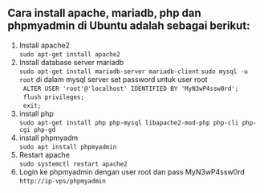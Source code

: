 ## Cara install apache, mariadb, php dan phpmyadmin di Ubuntu adalah sebagai berikut:

1. Install apache2 \
   ` sudo apt-get install apache2 `
2. Install database server mariadb \
   ` sudo apt-get install mariadb-server mariadb-client `
   ` sudo mysql -u root `
   di dalam mysql server set password untuk user root \
   ` ALTER USER 'root'@'localhost' IDENTIFIED BY 'MyN3wP4ssw0rd';` \
   ` flush privileges;` \
   `  exit; `
3. install php \
   ` sudo apt-get install php php-mysql libapache2-mod-php php-cli php-cgi php-gd `
4. install phpmyadm \
   ` sudo apt install phpmyadmin `
5. Restart apache \
   ` sudo systemctl restart apache2 `
6. Login ke phpmyadmin dengan user root dan pass MyN3wP4ssw0rd \
   ` http://ip-vps/phpmyadmin `
